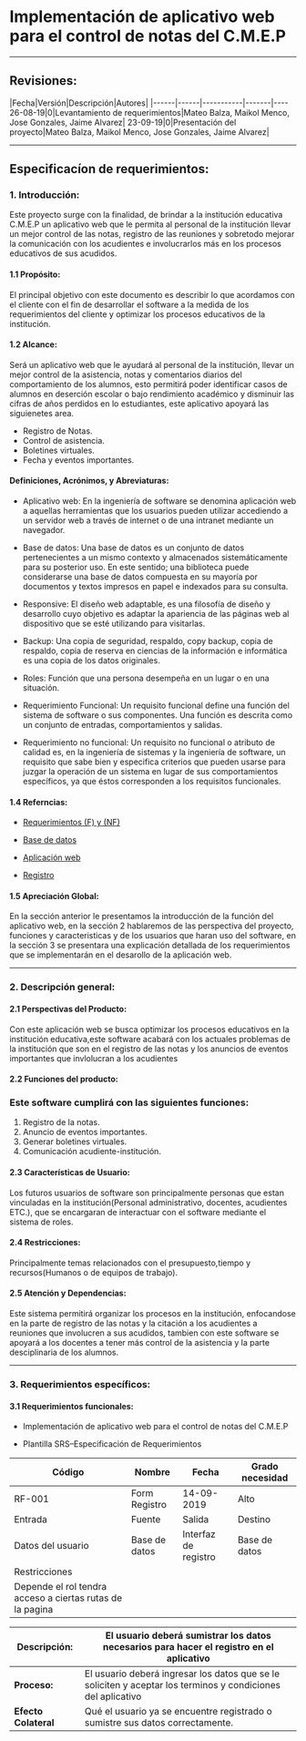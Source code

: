# Implementación de aplicativo web para el control de notas del C.M.E.P

---
## Revisiones:

|Fecha|Versión|Descripción|Autores|
|------|------|-----------|-------|----
26-08-19|0|Levantamiento de requerimientos|Mateo Balza, Maikol Menco, Jose Gonzales, Jaime Alvarez|
23-09-19|0|Presentación del proyecto|Mateo Balza, Maikol Menco, Jose Gonzales, Jaime Alvarez|

----

## Especificacíon de requerimientos:

### 1. Introducción: 
Este proyecto surge con la finalidad, de brindar a la institución educativa C.M.E.P un aplicativo web que le permita al personal de la institución llevar un mejor control de las notas, registro de las reuniones y sobretodo mejorar la comunicación con los acudientes e involucrarlos más en los procesos educativos de sus acudidos.

#### 1.1 Propósito:
El principal objetivo con este documento es describir lo que acordamos con el cliente con el fin de desarrollar el software a la medida de los requerimientos del cliente y optimizar los procesos educativos de la institución.

#### 1.2 Alcance:
Será un aplicativo web que le ayudará al personal de la institución, llevar un mejor control de la asistencia, notas y comentarios diarios del comportamiento de los alumnos, esto permitirá poder identificar casos de alumnos en deserción escolar o bajo rendimiento académico y disminuir las cifras de años perdidos en lo estudiantes, este aplicativo apoyará las siguienetes area.

* Registro de Notas.
* Control de asistencia.
* Boletines virtuales.
* Fecha y eventos importantes.

####  Definiciones, Acrónimos, y Abreviaturas:

* Aplicativo web: En la ingeniería de software se denomina aplicación web a aquellas herramientas que los usuarios pueden utilizar accediendo a un servidor web a través de internet o de una intranet mediante un navegador.

* Base de datos: Una base de datos es un conjunto de datos pertenecientes a un mismo contexto y almacenados sistemáticamente para su posterior uso. En este sentido; una biblioteca puede considerarse una base de datos compuesta en su mayoría por documentos y textos impresos en papel e indexados para su consulta.

* Responsive: El diseño web adaptable, es una filosofía de diseño y desarrollo cuyo objetivo es adaptar la apariencia de las páginas web al dispositivo que se esté utilizando para visitarlas.

* Backup: Una copia de seguridad, respaldo, copy backup, copia de respaldo, copia de reserva en ciencias de la información e informática es una copia de los datos originales.

* Roles: Función que una persona desempeña en un lugar o en una situación.

* Requerimiento Funcional: Un requisito funcional define una función del sistema de software o sus componentes. Una función es descrita como un conjunto de entradas, comportamientos y salidas.

* Requerimiento no funcional: Un requisito no funcional o atributo de calidad es, en la ingeniería de sistemas y la ingeniería de software, un requisito que sabe bien y especifica criterios que pueden usarse para juzgar la operación de un sistema en lugar de sus comportamientos específicos, ya que éstos corresponden a los requisitos funcionales.

#### 1.4 Referncias:

* [Requerimientos (F) y (NF)](https://sites.google.com/site/metodologiareq/capitulo-ii/tecnicas-para-identificar-requisitos-funcionales-y-no-funcionales)

* [Base de datos](http://www.maestrosdelweb.com/que-son-las-bases-de-datos/)

* [Aplicación web](https://www.neosoft.es/blog/que-es-una-aplicacion-web/)

* [Registro](https://es.wikipedia.org/wiki/Registro_(base_de_datos))

#### 1.5 Apreciación Global:
En la sección anterior le presentamos la introducción de la función del aplicativo web, en la sección 2 hablaremos de las perspectiva del proyecto, funciones y caracteristicas y de los usuarios que haran uso del software, en la sección 3 se presentara una explicación detallada de los requerimientos que se implementarán en el desarollo de la aplicación web.

----
### 2. Descripción general:

#### **2.1 Perspectivas del Producto:**
Con este aplicación web se busca optimizar los procesos educativos en la institución educativa,este software acabará con los actuales problemas de la institución que son en el registro de las notas y los anuncios de eventos importantes que invlolucran a los acudientes

#### **2.2 Funciones del producto:**

### Este software cumplirá con las siguientes funciones:

1. Registro de la notas.
2. Anuncio de eventos importantes.
3. Generar boletines virtuales.
4. Comunicación acudiente-institución.

#### **2.3 Características de Usuario:**
Los futuros usuarios de software son principalmente personas que estan vinculadas en la institución(Personal administrativo, docentes, acudientes ETC.), que se encargaran de interactuar con el software mediante el sistema de roles.

#### **2.4 Restricciones:**
Principalmente temas relacionados con el presupuesto,tiempo y recursos(Humanos o de equipos de trabajo).

#### **2.5 Atención y Dependencias:**

Este sistema permitirá organizar los procesos en la institución, enfocandose en la parte de registro de las notas y la citación a los acudientes a reuniones que involucren a sus acudidos, tambien con este software se apoyará a los docentes a tener más control de la asistencia y la parte desciplinaria de los alumnos.

---
### 3. Requerimientos específicos:

#### 3.1 Requerimientos funcionales:

* Implementación de aplicativo web para el control de notas del C.M.E.P

* Plantilla SRS–Especificación de Requerimientos

|Código|Nombre|Fecha|Grado necesidad|
|------|------|-----|---------------|
|RF-001|Form Registro|14-09-2019|Alto|
|Entrada|Fuente|Salida|Destino|
|Datos del usuario|Base de datos|Interfaz de registro|Base de datos|
|Restricciones||||
|Depende el rol tendra acceso a ciertas rutas de la pagina

|Descripción:|El usuario deberá sumistrar los datos necesarios para hacer el registro en el aplicativo|
|------------|------------------------------------|
|**Proceso:**|El usuario deberá ingresar los datos que se le soliciten y aceptar los terminos y condiciones del aplicativo|
|**Efecto Colateral**|Qué el usuario ya se encuentre registrado o sumistre sus datos correctamente.

